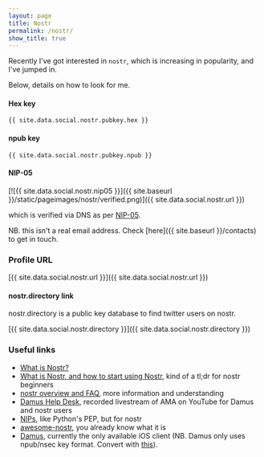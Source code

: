 ```yaml
---
layout: page
title: Nostr
permalink: /nostr/
show_title: true
---
```


Recently I've got interested in `nostr`, which is increasing in popularity, and I've jumped in.

Below, details on how to look for me.

#### Hex key

`{{ site.data.social.nostr.pubkey.hex }}`

#### npub key

`{{ site.data.social.nostr.pubkey.npub }}`

#### NIP-05

[![{{ site.data.social.nostr.nip05 }}]({{ site.baseurl }}/static/pageimages/nostr/verified.png)]({{ site.data.social.nostr.url }})

which is verified via DNS as per [NIP-05](https://github.com/nostr-protocol/nips/blob/master/05.md).

NB. this isn't a real email address. Check [here]({{ site.baseurl }}/contacts) to get in touch.

### Profile URL

[{{ site.data.social.nostr.url }}]({{ site.data.social.nostr.url }})

#### nostr.directory link

nostr.directory is a public key database to find twitter users on nostr.

[{{ site.data.social.nostr.directory }}]({{ site.data.social.nostr.directory }})

### Useful links

- [What is Nostr?](https://nostr.com)
- [What is Nostr, and how to start using Nostr](https://github.com/vishalxl/nostr_console/discussions/31), kind of a tl;dr for nostr beginners
- [nostr overview and FAQ](https://github.com/nostr-protocol/nostr), more information and understanding
- [Damus Help Desk](https://youtube.com/live/7qzWKkOVUDk?feature=share), recorded livestream of AMA on YouTube for Damus and nostr users
- [NIPs](https://github.com/nostr-protocol/nips), like Python's PEP, but for nostr
- [awesome-nostr](https://nostr.net), you already know what it is
- [Damus](https://damus.io/), currently the only available iOS client (NB. Damus only uses npub/nsec key format. Convert with [this](https://damus.io/key/)).
